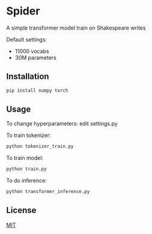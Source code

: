 # Spider

A simple transformer model train on Shakespeare writes

Default settings:
 - 11000 vocabs
 - 30M parameters

## Installation


```bash
pip install numpy torch 
```

## Usage

To change hyperparameters: edit settings.py

To train tokenizer:
```bash
python tokenizer_train.py
```
To train model:
```bash
python train.py
```

To do inference:
```bash
python transformer_inference.py
```


## License

[MIT](https://choosealicense.com/licenses/mit/)
